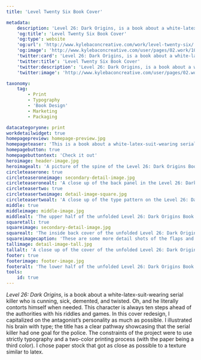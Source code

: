 ```yaml
---
title: 'Level Twenty Six Book Cover'

metadata:
    description: 'Level 26: Dark Origins, is a book about a white-latex-suit-wearing serial killer who is cunning, sick, demented, and twisted. Oh, and he literally contorts himself when needed. This character is always ten steps ahead of the authorities with his riddles and games. In this cover redesign, I capitalized on the antagonist’s personality as much as possible. I illustrated his brain with type; the title has a clear pathway showcasing that the serial killer had one goal for the police. The constraints of the project were to use strictly typography and a two-color printing process (with the paper being a third color). I chose paper stock that got as close as possible to a texture similar to latex.'
    'og:title': 'Level Twenty Six Book Cover'
    'og:type': website
    'og:url': 'http://www.kylebaconcreative.com/work/level-twenty-six/'
    'og:image': 'http://www.kylebaconcreative.com/user/pages/02.work/10.level-twenty-six/header-image.jpg'
    'twitter:card': 'Level 26: Dark Origins, is a book about a white-latex-suit-wearing serial killer who is cunning, sick, demented, and twisted. Oh, and he literally contorts himself when needed. This character is always ten steps ahead of the authorities with his riddles and games. In this cover redesign, I capitalized on the antagonist’s personality as much as possible. I illustrated his brain with type; the title has a clear pathway showcasing that the serial killer had one goal for the police. The constraints of the project were to use strictly typography and a two-color printing process (with the paper being a third color). I chose paper stock that got as close as possible to a texture similar to latex.'
    'twitter:title': 'Level Twenty Six Book Cover'
    'twitter:description': 'Level 26: Dark Origins, is a book about a white-latex-suit-wearing serial killer who is cunning, sick, demented, and twisted. Oh, and he literally contorts himself when needed. This character is always ten steps ahead of the authorities with his riddles and games. In this cover redesign, I capitalized on the antagonist’s personality as much as possible. I illustrated his brain with type; the title has a clear pathway showcasing that the serial killer had one goal for the police. The constraints of the project were to use strictly typography and a two-color printing process (with the paper being a third color). I chose paper stock that got as close as possible to a texture similar to latex.'
    'twitter:image': 'http://www.kylebaconcreative.com/user/pages/02.work/10.level-twenty-six/header-image.jpg'

taxonomy:
    tag:
        - Print
        - Typography
        - 'Book Design'
        - Marketing
        - Packaging

datacategoryone: print
workdetailwidget: true
homepagepreview: homepage-preview.jpg
homepageteaser: 'This is a book about a white-latex-suit-wearing serial killer who is cunning, sick, demented, and twisted. Here is my solution to a type only book cover.'
homepagebutton: true
homepagebuttontext: 'Check it out'
heroimage: header-image.jpg
heroimagealt: 'A picture of the spine of the Level 26: Dark Origins Book Cover redesign.'
circleteaserone: true
circleteaseroneimage: secondary-detail-image.jpg
circleteaseronealt: 'A close up of the back panel in the Level 26: Dark Origins Book Cover redesign.'
circleteasertwo: true
circleteasertwoimage: detail-image-square.jpg
circleteasertwoalt: 'A close up of the type pattern on the Level 26: Dark Origins Book Cover redesign.'
middle: true
middleimage: middle-image.jpg
middlealt: 'The upper half of the unfolded Level 26: Dark Origins Book Cover redesign.'
squaretall: true
squareimage: secondary-detail-image.jpg
squarealt: 'The inside back cover of the unfolded Level 26: Dark Origins Book Cover redesign.'
squareimagecaption: 'These are some more detail shots of the flaps and front panel of the book jacket. The typeface used was <a class="text-link" href="#" target="_blank"><em>Akzidenz-Grotesk</em></a>.'
tallimage: detail-image-tall.jpg
tallalt: 'A close up of the cover of the unfolded Level 26: Dark Origins Book Cover redesign.'
footer: true
footerimage: footer-image.jpg
footeralt: 'The lower half of the unfolded Level 26: Dark Origins Book Cover redesign.'
tools:
    id: true
---
```


*Level 26: Dark Origins*, is a book about a white-latex-suit-wearing serial killer who is cunning, sick, demented, and twisted. Oh, and he literally contorts himself when needed. This character is always ten steps ahead of the authorities with his riddles and games. In this cover redesign, I capitalized on the antagonist’s personality as much as possible. I illustrated his brain with type; the title has a clear pathway showcasing that the serial killer had one goal for the police. The constraints of the project were to use strictly typography and a two-color printing process (with the paper being a third color). I chose paper stock that got as close as possible to a texture similar to latex.
